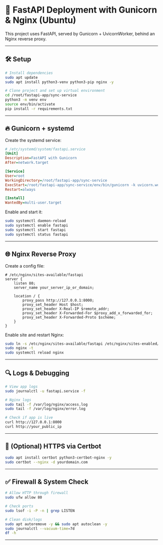 # 🚀 FastAPI Deployment with Gunicorn & Nginx (Ubuntu)

This project uses FastAPI, served by Gunicorn + UvicornWorker, behind an Nginx reverse proxy.

---

## 🛠️ Setup

```bash
# Install dependencies
sudo apt update
sudo apt install python3-venv python3-pip nginx -y

# Clone project and set up virtual environment
cd /root/fastapi-app/sync-service
python3 -m venv env
source env/bin/activate
pip install -r requirements.txt
```

---

## 🔥 Gunicorn + systemd

Create the systemd service:

```ini
# /etc/systemd/system/fastapi.service
[Unit]
Description=FastAPI with Gunicorn
After=network.target

[Service]
User=root
WorkingDirectory=/root/fastapi-app/sync-service
ExecStart=/root/fastapi-app/sync-service/env/bin/gunicorn -k uvicorn.workers.UvicornWorker src.main:app --bind 127.0.0.1:8000
Restart=always

[Install]
WantedBy=multi-user.target
```

Enable and start it:

```bash
sudo systemctl daemon-reload
sudo systemctl enable fastapi
sudo systemctl start fastapi
sudo systemctl status fastapi
```

---

## 🌐 Nginx Reverse Proxy

Create a config file:

```nginx
# /etc/nginx/sites-available/fastapi
server {
    listen 80;
    server_name your_server_ip_or_domain;

    location / {
        proxy_pass http://127.0.0.1:8000;
        proxy_set_header Host $host;
        proxy_set_header X-Real-IP $remote_addr;
        proxy_set_header X-Forwarded-For $proxy_add_x_forwarded_for;
        proxy_set_header X-Forwarded-Proto $scheme;
    }
}
```

Enable site and restart Nginx:

```bash
sudo ln -s /etc/nginx/sites-available/fastapi /etc/nginx/sites-enabled/
sudo nginx -t
sudo systemctl reload nginx
```

---

## 🔍 Logs & Debugging

```bash
# View app logs
sudo journalctl -u fastapi.service -f

# Nginx logs
sudo tail -f /var/log/nginx/access.log
sudo tail -f /var/log/nginx/error.log

# Check if app is live
curl http://127.0.0.1:8000
curl http://your_public_ip
```

---

## 🔐 (Optional) HTTPS via Certbot

```bash
sudo apt install certbot python3-certbot-nginx -y
sudo certbot --nginx -d yourdomain.com
```

---

## ✅ Firewall & System Check

```bash
# Allow HTTP through firewall
sudo ufw allow 80

# Check ports
sudo lsof -i -P -n | grep LISTEN

# Clean disk/logs
sudo apt autoremove -y && sudo apt autoclean -y
sudo journalctl --vacuum-time=7d
df -h
```

---

